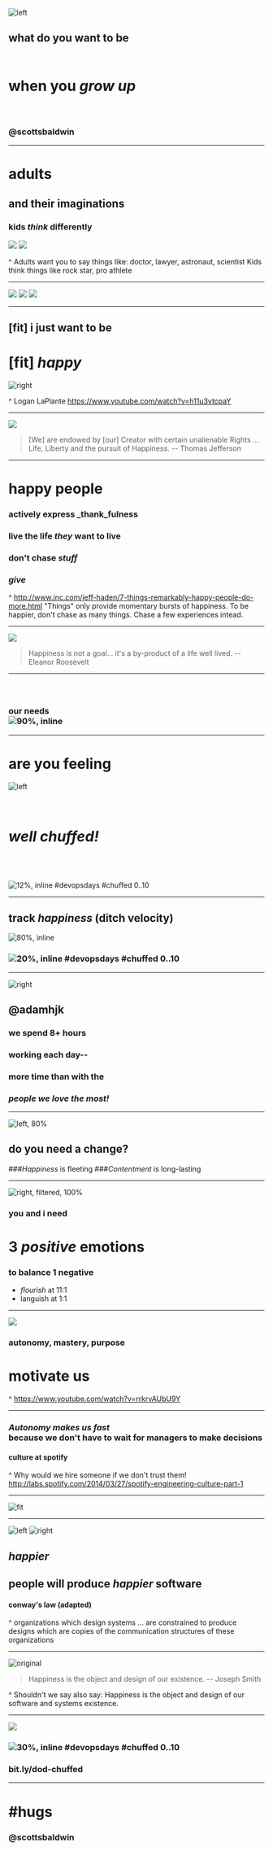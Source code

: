 ![left](./img/joe_and_me.jpg)

## what do you want to be<br/><br/>


# when you _grow up_

### <br/><br/>@scottsbaldwin

---

# adults 
## and their imaginations

### **kids _think_ differently**

![](./img/lincoln.jpg)
![](./img/astronaut.jpg)

^ Adults want you to say things like: doctor, lawyer, astronaut, scientist
Kids think things like rock star, pro athlete

---

![](./img/jaco.jpg)
![](./img/jordan.jpg)
![](./img/dad_and_me.jpg)

---

## [fit] i just want to be
# [fit] _happy_

![right](./img/logan_laplante.png)

^ Logan LaPlante
https://www.youtube.com/watch?v=h11u3vtcpaY

---

![](./img/jefferson.jpg)

> [We] are endowed by [our] Creator with certain unalienable Rights ... Life, Liberty and the pursuit of Happiness.
-- Thomas Jefferson

---

# happy people

<!--
+ make good friends
+ actively pursue goals
+ do what you excel at as often as you can
-->

### actively express _thank_fulness
### live the life _they_ want to live
### don't chase _stuff_
### _give_

^ http://www.inc.com/jeff-haden/7-things-remarkably-happy-people-do-more.html
"Things" only provide momentary bursts of happiness. To be happier, don't chase as many things. Chase a few experiences intead.

---

![](./img/eleanor_roosevelt.jpg)

> Happiness is not a goal...
> it's a by-product of a life well lived.
-- Eleanor Roosevelt

---

### <br/><br/>our needs<br/> ![90%, inline](./img/maslow.png)

---

# are you feeling

![left](./img/chuffed_cat.jpg)

# <br/>_well chuffed!_

<br/><br/><br/>![12%, inline](./img/twitter.png) #devopsdays #chuffed 0..10

---

## track _happiness_ (ditch velocity)

![80%, inline](./img/happiness_chart.png)

### ![20%, inline](./img/twitter.png) #devopsdays #chuffed 0..10

---

![right](./img/adamhjk.jpg)
## @adamhjk

### we spend 8+ hours
### working each day--
### more time than with the 
### _**people we love the most!**_

---

![left, 80%](./img/change_triangle.png)
## do you need a change?

###_Happiness_ is fleeting
###_Contentment_ is long-lasting

---

![right, filtered, 100%](./img/scale.png)

### you and i need

# **3 _positive_ emotions**

### to balance **1** negative

- _flourish_ at 11:1
- languish at 1:1

---


![](./img/mastery.jpg)
### autonomy, mastery, purpose

# motivate us

^
https://www.youtube.com/watch?v=rrkrvAUbU9Y

---

###  _Autonomy makes us fast_<br/>because we don't have to wait for managers to make decisions

#### culture at spotify

^
Why would we hire someone if we don't trust them!
http://labs.spotify.com/2014/03/27/spotify-engineering-culture-part-1

---

![fit](./img/alignment.png)

---

![left](./img/silos.jpg)
![right](./img/happy_team.jpg)

## **_happier_**
## people will produce _happier_ software
#### conway's law (adapted)

^ organizations which design systems ... are constrained to produce designs which are copies of the communication structures of these organizations

---

![original](./img/milky_way.jpg)

> Happiness is the 
> object and design of our existence.
-- Joseph Smith

^
Shouldn't we say also say: Happiness is the object and design of our software and systems existence.

---

![](./img/eleven.jpg)

### ![30%, inline](./img/twitter.png) #devopsdays #chuffed 0..10

### bit.ly/dod-chuffed

---

# #hugs
### @scottsbaldwin
